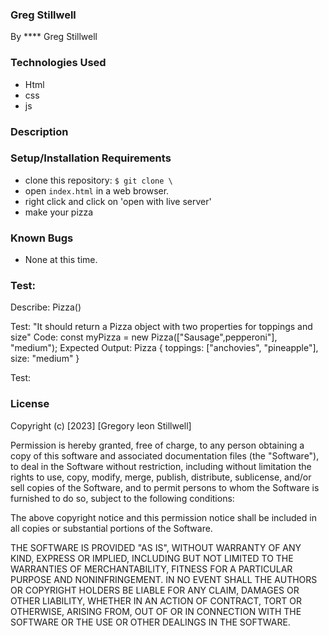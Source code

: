### Greg Stillwell

By ****
Greg Stillwell

### Technologies Used
- Html
- css
- js

### Description


### Setup/Installation Requirements
- clone this repository: `$ git clone \`
- open `index.html` in a web browser.
- right click and click on 'open with live server'
- make your pizza

### Known Bugs
- None at this time.

### Test:

Describe: Pizza()

Test: "It should return a Pizza object with two properties for toppings and size"
Code: const myPizza = new Pizza(["Sausage",pepperoni"], "medium");
Expected Output: Pizza { toppings: ["anchovies", "pineapple"], size: "medium" }

Test:

### License

Copyright (c) [2023] [Gregory leon Stillwell]

Permission is hereby granted, free of charge, to any person obtaining a copy of this software and associated documentation files (the "Software"), to deal in the Software without restriction, including without limitation the rights to use, copy, modify, merge, publish, distribute, sublicense, and/or sell copies of the Software, and to permit persons to whom the Software is furnished to do so, subject to the following conditions:

The above copyright notice and this permission notice shall be included in all copies or substantial portions of the Software.

THE SOFTWARE IS PROVIDED "AS IS", WITHOUT WARRANTY OF ANY KIND, EXPRESS OR IMPLIED, INCLUDING BUT NOT LIMITED TO THE WARRANTIES OF MERCHANTABILITY, FITNESS FOR A PARTICULAR PURPOSE AND NONINFRINGEMENT. IN NO EVENT SHALL THE AUTHORS OR COPYRIGHT HOLDERS BE LIABLE FOR ANY CLAIM, DAMAGES OR OTHER LIABILITY, WHETHER IN AN ACTION OF CONTRACT, TORT OR OTHERWISE, ARISING FROM, OUT OF OR IN CONNECTION WITH THE SOFTWARE OR THE USE OR OTHER DEALINGS IN THE SOFTWARE.